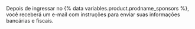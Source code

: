 Depois de ingressar no {% data variables.product.prodname_sponsors %}, você receberá um e-mail com instruções para enviar suas informações bancárias e fiscais.
